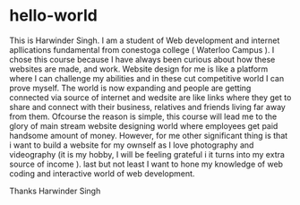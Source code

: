 # hello-world
This is Harwinder Singh. I am a student of Web development and internet apllications fundamental from conestoga college ( Waterloo Campus ). I chose this course because I have always been curious about how these websites are made, and work. Website design for me is like a platform where I can challenge my abilities and in these cut competitive world I can prove myself. The world is now expanding and people are getting connected via source of internet and wedsite are like links where they get to share and connect with their business, relatives and friends living far away from them. Ofcourse the reason is simple, this course will lead me to the glory of main stream website designing world where employees get paid handsome amount of money. However, for me other significant thing is that i want to build a website for my ownself as I love photography and videography (it is my hobby, I will be feeling grateful i it turns into my extra source of income ). last but not least I want to hone my knowledge of web coding and interactive world of web development.
 
Thanks
Harwinder Singh